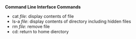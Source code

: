 **Command Line Interface Commands**
- cat *file*: display contents of file
- ls-a *file*: display contents of directory including hidden files
- rm *file*: remove file
- cd: return to home dierctory 